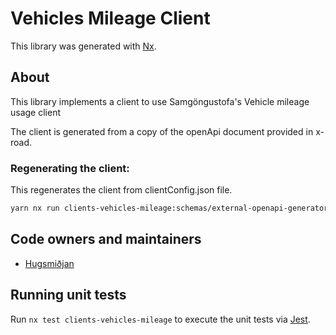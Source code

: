 # Vehicles Mileage Client

This library was generated with [Nx](https://nx.dev).

## About

This library implements a client to use Samgöngustofa's Vehicle mileage usage client

The client is generated from a copy of the openApi document provided in x-road.

### Regenerating the client:

This regenerates the client from clientConfig.json file.

```sh
yarn nx run clients-vehicles-mileage:schemas/external-openapi-generator
```

## Code owners and maintainers

- [Hugsmiðjan ](https://github.com/orgs/island-is/teams/hugsmidjan)

## Running unit tests

Run `nx test clients-vehicles-mileage` to execute the unit tests via [Jest](https://jestjs.io).
